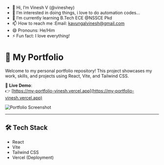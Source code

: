 - 👋 Hi, I’m Vinesh V (@vineshey)
- 👀 I’m interested in doing things, i love to do automation codes...
- 🌱 I’m currently learning B.Tech ECE @NSSCE Pkd
- 📫 How to reach me :Email: kavungalvinesh@gmail.com
- 😄 Pronouns: He/Him
- ⚡ Fun fact: I love everything!

  
# 💼 My Portfolio

Welcome to my personal portfolio repository! This project showcases my work, skills, and projects using React, Vite, and Tailwind CSS.

🚀 **Live Demo**:  
👉 [https://my-portfolio-vinesh.vercel.app](https://my-portfolio-vinesh.vercel.app)

![Portfolio Screenshot](https://my-portfolio-vinesh.vercel.app/og-image.png)

---

## 🛠️ Tech Stack
- React
- Vite
- Tailwind CSS
- Vercel (Deployment)
